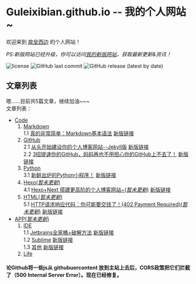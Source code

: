 # Guleixibian.github.io -- 我的个人网站~
欢迎来到 [故垒西边](https://github.com/guleixibian/) 的个人网站！  

*PS:新版网站已经升级，你可以访问[我的新版网站](https://guleixibian2009.github.io/)，获取最新更新&资讯！*

![license](https://img.shields.io/github/license/guleixibian/guleixibian.github.io)
![GitHub last commit](https://img.shields.io/github/last-commit/guleixibian/guleixibian.github.io)
![GitHub release (latest by date)](https://img.shields.io/github/v/release/guleixibian2009/guleixibian2009.github.io)

## 文章列表

嗯......目前共5篇文章，继续加油~~~  
文章列表：  
- [Code](https://guleixibian.github.io/Code/)   
    1. [Markdown](https://guleixibian.github.io/Code/Markdown/)  
        1.1 [真的非常简单：Markdown基本语法](https://guleixibian.github.io/Code/Markdown/01/)  [新版链接](https://guleixibian2009.github.io/2021/08/25/真的非常简单-Markdown基本语法/)  
    2. [GitHub](https://guleixibian.github.io/Code/Github/)  
        2.1 [从头开始建设你的个人博客网站--Jekyll版](https://guleixibian.github.io/Code/Github/01/)  [新版链接](https://guleixibian2009.github.io/2021/08/15/GithubPages-简单易上手的网站制作-Jekyll版/)  
        2.2 [3招提速你的GitHub，妈妈再也不用担心你的GitHub上不去了！](https://guleixibian.github.io/Code/Github/02/)  [新版链接](https://guleixibian2009.github.io/2021/08/14/3个小妙招加速你的GitHub/)  
    3. [Python](https://guleixibian.github.io/Code/Python/)  
        3.1 [新鲜出炉的Python小程序！](https://guleixibian.github.io/Code/Python/01/)  [新版链接]()  
    4. [Hexo(*暂未更新*)](https://guleixibian.github.io/Code/Hexo/)  
        4.1 [Hexo+Next 搭建更高阶的个人博客网站~(*暂未更新*)](https://guleixibian.github.io/Code/Hexo/01/)  [新版链接]()  
    5. [HTML(*暂未更新*)](https://guleixibian.github.io/Code/HTML/)  
        5.1 [HTTP请求响应代码：你可能要交钱了！(402 Payment Required)(*暂未更新*)](https://guleixibian.github.io/Code/HTML/01/)  [新版链接]()  
- [APP(*暂未更新*)](https://guleixibian.github.io/APP/)  
    1. [IDE](https://guleixibian.github.io/APP/IDE/)  
        1.1 [Jetbrains全家桶+破解方法](https://guleixibian.github.io/APP/IDE/01/)  [新版链接]()  
        1.2 [Sublime](https://guleixibian.github.io/APP/IDE/02/)  [新版链接]()  
        1.3 [其他](https://guleixibian.github.io/APP/IDE/03/)  [新版链接]()  
    2. [Life](https://guleixibian.github.io/APP/Life/)


#### 论Github将一些js从 githubuercontent 放到主站上去后，CORS政策把它们拦截了（500 Internal Server Error）。现在已经修复。